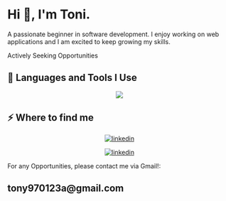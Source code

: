 <h1>Hi 👋, I'm Toni.</h1>
<p>A passionate beginner in software development. I enjoy working on web applications and I am excited to keep growing my skills.</p>
<p>Actively Seeking Opportunities</p>
<h2>🚀 Languages and Tools I Use</h2>
<p align="center">
  <a target="_blank" href="https://www.linkedin.com/in/toni-iliev-4659b6261">
    <img src="https://skillicons.dev/icons?i=java,spring,html,css,hibernate,mysql,gradle,git" />
  </a>
</p>
<h2>⚡️ Where to find me</h2>
<p align="center"><a target="_blank" href="https://www.linkedin.com/in/toni-iliev-4659b6261" style="display: inline-block;"><img src="https://img.shields.io/badge/linkedin-logo?style=for-the-badge&logo=linkedin&logoColor=white&color=#0a77b6" alt="linkedin" /></a></p>
<p align="center"><a target="_blank" href="mailto:tony970123a@gmail.com" style="display: inline-block;"><img src="https://skillicons.dev/icons?i=gmail" alt="linkedin" /></a></p>
<p>For any Opportunities, please contact me via Gmail!: 
<h2><b>tony970123a@gmail.com</b></h2></p>
